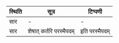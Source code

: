 | स्थिति | सूत्र | टिप्पणी |
| ----- | ------- | ------ |
| सार | - | - |
| सार | शेषात् कर्तरि परस्मैपदम् | इति परस्मैपदम् |

